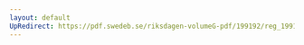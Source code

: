 ```yaml
---
layout: default
UpRedirect: https://pdf.swedeb.se/riksdagen-volumeG-pdf/199192/reg_199192/reg_199192_0171.pdf
---
```

